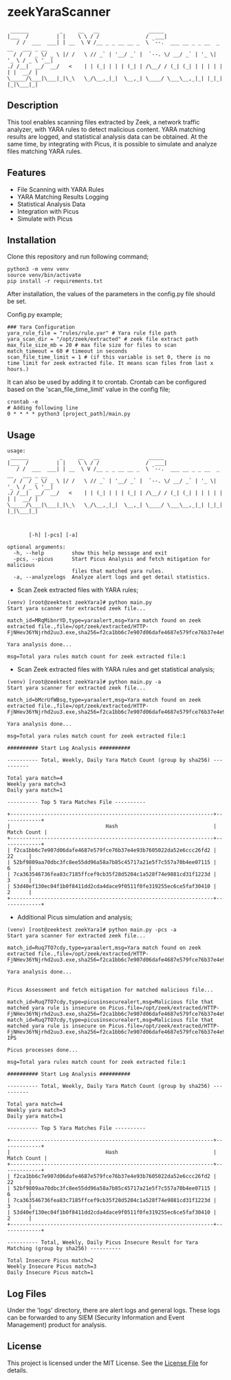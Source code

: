 # zeekYaraScanner
```
 ______          _     __   __                _____                                 
|___  /         | |    \ \ / /               /  ___|                                
   / /  ___  ___| | __  \ V /__ _ _ __ __ _  \ `--.  ___ __ _ _ __  _ __   ___ _ __ 
  / /  / _ \/ _ \ |/ /   \ // _` | '__/ _` |  `--. \/ __/ _` | '_ \| '_ \ / _ \ '__|
./ /__|  __/  __/   <    | | (_| | | | (_| | /\__/ / (_| (_| | | | | | | |  __/ |   
\_____/\___|\___|_|\_\   \_/\__,_|_|  \__,_| \____/ \___\__,_|_| |_|_| |_|\___|_|                                                               

```

## Description

This tool enables scanning files extracted by Zeek, a network traffic analyzer, with YARA rules to detect malicious content. YARA matching results are logged, and statistical analysis data can be obtained.
At the same time, by integrating with Picus, it is possible to simulate and analyze files matching YARA rules.

## Features

- File Scanning with YARA Rules
- YARA Matching Results Logging
- Statistical Analysis Data
- Integration with Picus
- Simulate with Picus

## Installation

Clone this repository and run following command;

```
python3 -m venv venv
source venv/bin/activate
pip install -r requirements.txt
```

After installation, the values of the parameters in the config.py file should be set.

Config.py example;

```
### Yara Configuration
yara_rule_file = "rules/rule.yar" # Yara rule file path
yara_scan_dir = "/opt/zeek/extracted" # zeek file extract path
max_file_size_mb = 20 # max file size for files to scan
match_timeout = 60 # timeout in seconds
scan_file_time_limit = 1 # (if this variable is set 0, there is no time limit for zeek extracted file. It means scan files from last x hours.)
```

It can also be used by adding it to crontab. Crontab can be configured based on the 'scan_file_time_limit' value in the config file;

```
crontab -e
# Adding following line
0 * * * * python3 [project_path]/main.py
```

## Usage

```
usage: 
 ______          _     __   __                _____                                 
|___  /         | |    \ \ / /               /  ___|                                
   / /  ___  ___| | __  \ V /__ _ _ __ __ _  \ `--.  ___ __ _ _ __  _ __   ___ _ __ 
  / /  / _ \/ _ \ |/ /   \ // _` | '__/ _` |  `--. \/ __/ _` | '_ \| '_ \ / _ \ '__|
./ /__|  __/  __/   <    | | (_| | | | (_| | /\__/ / (_| (_| | | | | | | |  __/ |   
\_____/\___|\___|_|\_\   \_/\__,_|_|  \__,_| \____/ \___\__,_|_| |_|_| |_|\___|_|   
                                                                                    
                                                                                    

       [-h] [-pcs] [-a]

optional arguments:
  -h, --help         show this help message and exit
  -pcs, --picus      Start Picus Analysis and fetch mitigation for malicious
                     files that matched yara rules.
  -a, --analyzelogs  Analyze alert logs and get detail statistics.
```

- Scan Zeek extracted files with YARA rules;

```
(venv) [root@zeektest zeekYara]# python main.py 
Start yara scanner for extracted zeek file...

match_id=MRqMibnrYD,type=yaraalert,msg=Yara match found on zeek extracted file.,file=/opt/zeek/extracted/HTTP-FjNHev36YNjrhd2uu3.exe,sha256=f2ca1bb6c7e907d06dafe4687e579fce76b37e4e93b7605022da52e6ccc26fd2,matchingrules=ExampleRule

Yara analysis done...

msg=Total yara rules match count for zeek extracted file:1
```

- Scan Zeek extracted files with YARA rules and get statistical analysis;

```
(venv) [root@zeektest zeekYara]# python main.py -a 
Start yara scanner for extracted zeek file...

match_id=bMcrUfWBsq,type=yaraalert,msg=Yara match found on zeek extracted file.,file=/opt/zeek/extracted/HTTP-FjNHev36YNjrhd2uu3.exe,sha256=f2ca1bb6c7e907d06dafe4687e579fce76b37e4e93b7605022da52e6ccc26fd2,matchingrules=ExampleRule

Yara analysis done...

msg=Total yara rules match count for zeek extracted file:1

########## Start Log Analysis ##########

---------- Total, Weekly, Daily Yara Match Count (group by sha256) ----------

Total yara match=4
Weekly yara match=3
Daily yara match=1

---------- Top 5 Yara Matches File ----------

+------------------------------------------------------------------+-------------+
|                               Hash                               | Match Count |
+------------------------------------------------------------------+-------------+
| f2ca1bb6c7e907d06dafe4687e579fce76b37e4e93b7605022da52e6ccc26fd2 |      22     |
| 52bf9809aa70dbc3fc8ee55dd96a58a7b85c45717a21e5f7c557a70b4ee07115 |      6      |
| 7ca363546736fea83c7185ffcef9cb35f28d5204c1a528f74e9881cd31f1223d |      3      |
| 53d40ef130ec04f1b0f8411dd2cda4dace9f0511f0fe319255ec6ce5faf30410 |      2      |
+------------------------------------------------------------------+-------------+
```

- Additional Picus simulation and analysis;

```
(venv) [root@zeektest zeekYara]# python main.py -pcs -a
Start yara scanner for extracted zeek file...

match_id=Ruq7TO7cdy,type=yaraalert,msg=Yara match found on zeek extracted file.,file=/opt/zeek/extracted/HTTP-FjNHev36YNjrhd2uu3.exe,sha256=f2ca1bb6c7e907d06dafe4687e579fce76b37e4e93b7605022da52e6ccc26fd2,matchingrules=ExampleRule

Yara analysis done...


Picus Assessment and fetch mitigation for matched malicious file...

match_id=Ruq7TO7cdy,type=picusinsecurealert,msg=Malicious file that matched yara rule is insecure on Picus.file=/opt/zeek/extracted/HTTP-FjNHev36YNjrhd2uu3.exe,sha256=f2ca1bb6c7e907d06dafe4687e579fce76b37e4e93b7605022da52e6ccc26fd2,matchingrules=ExampleRule,mitigation_id=xxx,mitigation_name=yyy,mitigation_vendor=Snort
match_id=Ruq7TO7cdy,type=picusinsecurealert,msg=Malicious file that matched yara rule is insecure on Picus.file=/opt/zeek/extracted/HTTP-FjNHev36YNjrhd2uu3.exe,sha256=f2ca1bb6c7e907d06dafe4687e579fce76b37e4e93b7605022da52e6ccc26fd2,matchingrules=ExampleRule,mitigation_id=xxx,mitigation_name=yyy,mitigation_vendor=SourceFire IPS

Picus processes done...

msg=Total yara rules match count for zeek extracted file:1

########## Start Log Analysis ##########

---------- Total, Weekly, Daily Yara Match Count (group by sha256) ----------

Total yara match=4
Weekly yara match=3
Daily yara match=1

---------- Top 5 Yara Matches File ----------

+------------------------------------------------------------------+-------------+
|                               Hash                               | Match Count |
+------------------------------------------------------------------+-------------+
| f2ca1bb6c7e907d06dafe4687e579fce76b37e4e93b7605022da52e6ccc26fd2 |      22     |
| 52bf9809aa70dbc3fc8ee55dd96a58a7b85c45717a21e5f7c557a70b4ee07115 |      6      |
| 7ca363546736fea83c7185ffcef9cb35f28d5204c1a528f74e9881cd31f1223d |      3      |
| 53d40ef130ec04f1b0f8411dd2cda4dace9f0511f0fe319255ec6ce5faf30410 |      2      |
+------------------------------------------------------------------+-------------+

---------- Total, Weekly, Daily Picus Insecure Result for Yara Matching (group by sha256) ----------

Total Insecure Picus match=2
Weekly Insecure Picus match=3
Daily Insecure Picus match=1

```

## Log Files

Under the 'logs' directory, there are alert logs and general logs. These logs can be forwarded to any SIEM (Security Information and Event Management) product for analysis.

## License

This project is licensed under the MIT License. See the [License File](LICENSE) for details.
